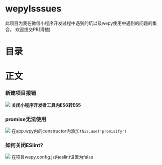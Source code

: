 # wepyIsssues
此项目为我在微信小程序开发过程中遇到的坑以及wepy使用中遇到的问题的集合。
欢迎提交PR(滑稽)

# 目录



# 正文
 ### 新建项目报错
 ![](https://ws1.sinaimg.cn/large/006tNc79gy1fhfpfosip4j31hw0bc0wc.jpg)
 **关闭小程序开发者工具内ES6转ES5**
 
 ### promise无法使用
 ![](https://ws1.sinaimg.cn/large/006tNc79gy1fhfpjff1ztj30f2078jrt.jpg)
 在app.wpy内的constructor内添加``` this.use('promisify') ```
 
 ### 如何关闭ESlint?
 ![](https://ws1.sinaimg.cn/large/006tNc79gy1fhfplm5w4xj30eo06eglz.jpg)
 在项目wepy.config.js内eslint设置为false
 



